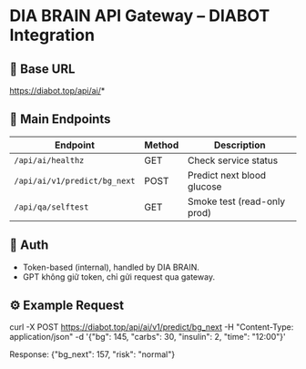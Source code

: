# DIA BRAIN API Gateway – DIABOT Integration

## 🔗 Base URL
https://diabot.top/api/ai/*

## 🧠 Main Endpoints
| Endpoint | Method | Description |
|-----------|---------|-------------|
| `/api/ai/healthz` | GET | Check service status |
| `/api/ai/v1/predict/bg_next` | POST | Predict next blood glucose |
| `/api/qa/selftest` | GET | Smoke test (read-only prod) |

## 🔐 Auth
- Token-based (internal), handled by DIA BRAIN.
- GPT không giữ token, chỉ gửi request qua gateway.

## ⚙️ Example Request
curl -X POST https://diabot.top/api/ai/v1/predict/bg_next   -H "Content-Type: application/json"   -d '{"bg": 145, "carbs": 30, "insulin": 2, "time": "12:00"}'

Response:
{"bg_next": 157, "risk": "normal"}
